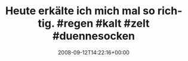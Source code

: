 ---
retweeted: false
source: <a href="http://twitter.com" rel="nofollow">Twitter Web Client</a>
entities:
  hashtags:
  - text: regen
    indices:
    - '39'
    - '45'
  - text: kalt
    indices:
    - '46'
    - '51'
  - text: zelt
    indices:
    - '52'
    - '57'
  - text: duennesocken
    indices:
    - '58'
    - '71'
  symbols: []
  user_mentions: []
  urls: []
display_text_range:
- '0'
- '71'
favorite_count: '0'
id_str: '918946705'
truncated: false
retweet_count: '0'
id: '918946705'
created_at: Fri Sep 12 14:22:16 +0000 2008
favorited: false
full_text: 'Heute erkälte ich mich mal so richtig. #regen #kalt #zelt #duennesocken'
lang: de
tags:
- regen
- kalt
- zelt
- duennesocken
- pesos/twitter
date: '2008-09-12T14:22:16+00:00'
src: https://twitter.com/bascht/status/918946705
original_url: https://twitter.com/bascht/status/918946705
type: twitter_tweet
text: 'Heute erkälte ich mich mal so richtig. #regen #kalt #zelt #duennesocken'
title: 'Heute erkälte ich mich mal so richtig. #regen #kalt #zelt #duennesocken'

---